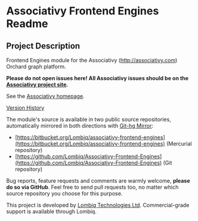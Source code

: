 # Associativy Frontend Engines Readme



## Project Description

Frontend Engines module for the Associativy (http://associativy.com) Orchard graph platform.

**Please do not open issues here! All Associativy issues should be on the [Associativy project site](https://github.com/Lombiq/Associativy).**

See the [Associativy homepage](http://associativy.com/).

[Version History](Docs/VersionHistory.md)

The module's source is available in two public source repositories, automatically mirrored in both directions with [Git-hg Mirror](https://githgmirror.com):

- [https://bitbucket.org/Lombiq/associativy-frontend-engines](https://bitbucket.org/Lombiq/associativy-frontend-engines) (Mercurial repository)
- [https://github.com/Lombiq/Associativy-Frontend-Engines](https://github.com/Lombiq/Associativy-Frontend-Engines) (Git repository)

Bug reports, feature requests and comments are warmly welcome, **please do so via GitHub**.
Feel free to send pull requests too, no matter which source repository you choose for this purpose.

This project is developed by [Lombiq Technologies Ltd](http://lombiq.com/). Commercial-grade support is available through Lombiq.